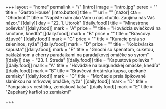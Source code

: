 +++
layout = "home"
permalink = "/"
[intro]
image = "intro.jpg"
perex = ""
title = "Gastro House"
[intro.button]
title = ""
url = ""
[nazor]
cta = "Ohodnotiť"
title = "Napíšte nám ako Vám u nás chutilo. Zaujíma nás Váš názor."
[[daily]]
day = "22. 1. Utorok"
[[daily.food]]
title = "Minestrone polievka"
[[daily.food]]
mark = "A"
price = ""
title = "Hovädzia sviečková na smotane, knedľa"
[[daily.food]]
mark = "B"
price = ""
title = "Bravčový džuveč"
[[daily.food]]
mark = "C"
price = ""
title = "Kuracie prsia so zeleninou, ryža"
[[daily.food]]
mark = "D"
price = ""
title = "Koložvárska kapusta"
[[daily.food]]
mark = "E"
title = "Gnochi so špenátom, cuketou, baklažánom a cherry paradajkami na paradajkovej omáčke so syrom"
[[daily]]
day = "23. 1. Streda"
[[daily.food]]
title = "Kapustová polievka "
[[daily.food]]
mark = "A"
title = "Hovädzie na burgundskej omáčke, knedľa"
[[daily.food]]
mark = "B"
title = "Bravčová drotárska kapsa, opekané zemiaky"
[[daily.food]]
mark = "C"
title = "Morčacie prsia špikované slaninkou na mrkvovej omáčke, ryža"
[[daily.food]]
mark = "D"
title = "Pangasius v cestíčku, zemiaková kaša"
[[daily.food]]
mark = "E"
title = "Zapekaný karfiol so zemiakmi"

+++
